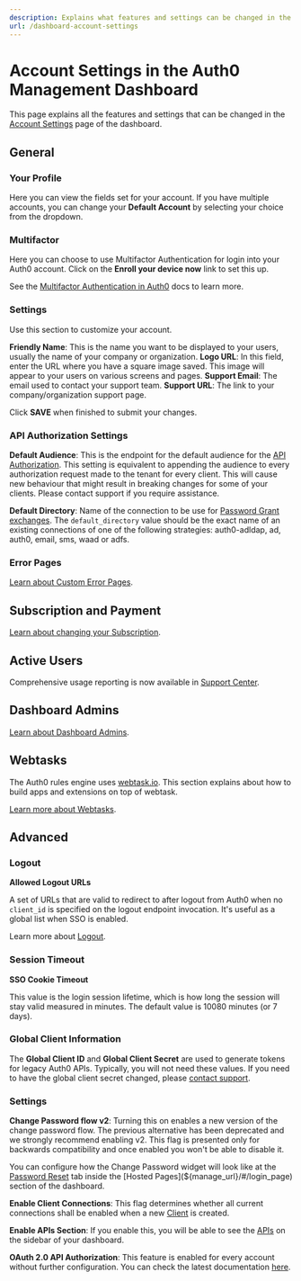```yaml
---
description: Explains what features and settings can be changed in the Account Settings page of the dashboard.
url: /dashboard-account-settings
---
```

# Account Settings in the Auth0 Management Dashboard

This page explains all the features and settings that can be changed in the [Account Settings](${manage_url}/#/account) page of the dashboard.

## General

### Your Profile

Here you can view the fields set for your account. If you have multiple accounts, you can change your **Default Account** by selecting your choice from the dropdown.

### Multifactor 

Here you can choose to use Multifactor Authentication for login into your Auth0 account. Click on the **Enroll your device now** link to set this up.

See the [Multifactor Authentication in Auth0](/multifactor-authentication) docs to learn more.

### Settings

Use this section to customize your account.

**Friendly Name**: This is the name you want to be displayed to your users, usually the name of your company or organization.
**Logo URL**: In this field, enter the URL where you have a square image saved. This image will appear to your users on various screens and pages.
**Support Email**: The email used to contact your support team.
**Support URL**: The link to your company/organization support page.

Click **SAVE** when finished to submit your changes.

### API Authorization Settings

**Default Audience**: This is the endpoint for the default audience for the [API Authorization](/api-auth). This setting is equivalent to appending the audience to every authorization request made to the tenant for every client. This will cause new behaviour that might result in breaking changes for some of your clients. Please contact support if you require assistance.

**Default Directory**: Name of the connection to be use for [Password Grant exchanges](/api-auth/tutorials/password-grant). The `default_directory` value should be the exact name of an existing connections of one of the following strategies: auth0-adldap, ad, auth0, email, sms, waad or adfs.

### Error Pages

[Learn about Custom Error Pages](/hosted-pages/custom-error-pages).

## Subscription and Payment

[Learn about changing your Subscription](/support/subscription).

## Active Users

Comprehensive usage reporting is now available in [Support Center](https://support.auth0.com/reports/quota).

## Dashboard Admins

[Learn about Dashboard Admins](/tutorials/manage-dashboard-admins).

## Webtasks

The Auth0 rules engine uses [webtask.io](https://webtask.io/). This section explains about how to build apps and extensions on top of webtask.

[Learn more about Webtasks](https://webtask.io/).

## Advanced

### Logout

**Allowed Logout URLs**

A set of URLs that are valid to redirect to after logout from Auth0 when no `client_id` is specified on the logout endpoint invocation. It's useful as a global list when SSO is enabled. 

Learn more about [Logout](/logout).

### Session Timeout

**SSO Cookie Timeout**

This value is the login session lifetime, which is how long the session will stay valid measured in minutes. The default value is 10080 minutes (or 7 days).

### Global Client Information

The **Global Client ID** and **Global Client Secret** are used to generate tokens for legacy Auth0 APIs. Typically, you will not need these values. If you need to have the global client secret changed, please [contact support](https://support.auth0.com).

### Settings

**Change Password flow v2**: Turning this on enables a new version of the change password flow. The previous alternative has been deprecated and we strongly recommend enabling v2. This flag is presented only for backwards compatibility and once enabled you won't be able to disable it. 

You can configure how the Change Password widget will look like at the [Password Reset](${manage_url}/#/password_reset) tab inside the [Hosted Pages](${manage_url}/#/login_page) section of the dashboard.

**Enable Client Connections**: This flag determines whether all current connections shall be enabled when a new [Client](${manage_url}/#/clients) is created.

**Enable APIs Section**: If you enable this, you will be able to see the [APIs](${manage_url}/#/apis) on the sidebar of your dashboard.

**OAuth 2.0 API Authorization**: This feature is enabled for every account without further configuration. You can check the latest documentation [here](/api-auth).
